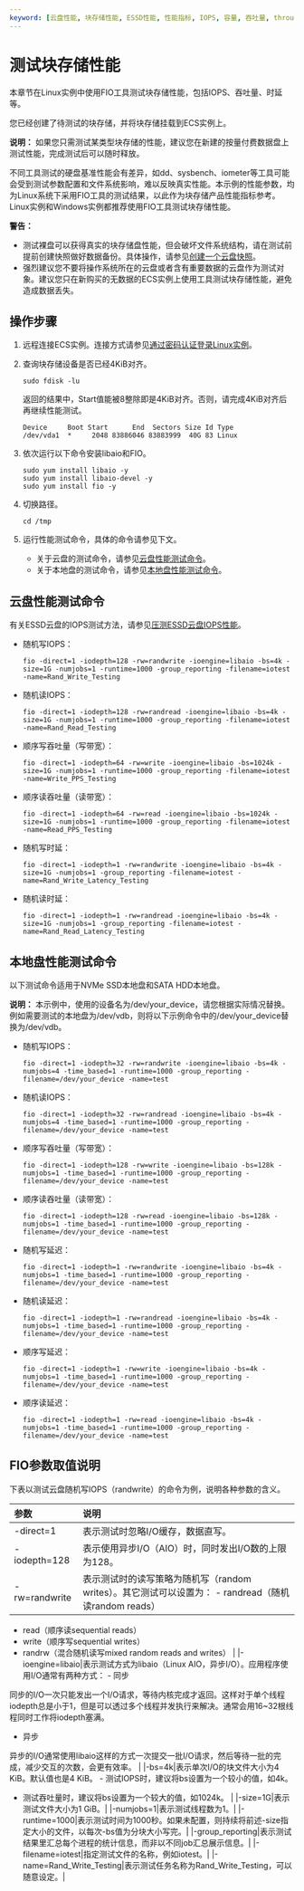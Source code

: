 ```yaml
---
keyword: [云盘性能, 块存储性能, ESSD性能, 性能指标, IOPS, 容量, 吞吐量, throughput]
---
```


# 测试块存储性能

本章节在Linux实例中使用FIO工具测试块存储性能，包括IOPS、吞吐量、时延等。

您已经创建了待测试的块存储，并将块存储挂载到ECS实例上。

**说明：** 如果您只需测试某类型块存储的性能，建议您在新建的按量付费数据盘上测试性能，完成测试后可以随时释放。

不同工具测试的硬盘基准性能会有差异，如dd、sysbench、iometer等工具可能会受到测试参数配置和文件系统影响，难以反映真实性能。本示例的性能参数，均为Linux系统下采用FIO工具的测试结果，以此作为块存储产品性能指标参考。Linux实例和Windows实例都推荐使用FIO工具测试块存储性能。

**警告：**

-   测试裸盘可以获得真实的块存储盘性能，但会破坏文件系统结构，请在测试前提前创建快照做好数据备份。具体操作，请参见[创建一个云盘快照](/cn.zh-CN/快照/使用快照/创建一个云盘快照.md)。
-   强烈建议您不要将操作系统所在的云盘或者含有重要数据的云盘作为测试对象。建议您只在新购买的无数据的ECS实例上使用工具测试块存储性能，避免造成数据丢失。

## 操作步骤

1.  远程连接ECS实例。连接方式请参见[通过密码认证登录Linux实例](/cn.zh-CN/实例/连接实例/使用VNC连接实例/通过密码认证登录Linux实例.md)。

2.  查询块存储设备是否已经4KiB对齐。

    ```
    sudo fdisk -lu
    ```

    返回的结果中，Start值能被8整除即是4KiB对齐。否则，请完成4KiB对齐后再继续性能测试。

    ```
    Device     Boot Start      End  Sectors Size Id Type
    /dev/vda1  *     2048 83886046 83883999  40G 83 Linux
    ```

3.  依次运行以下命令安装libaio和FIO。

    ```
    sudo yum install libaio -y
    sudo yum install libaio-devel -y
    sudo yum install fio -y
    ```

4.  切换路径。

    ```
    cd /tmp
    ```

5.  运行性能测试命令，具体的命令请参见下文。

    -   关于云盘的测试命令，请参见[云盘性能测试命令](#section_oo3_jrt_x39)。
    -   关于本地盘的测试命令，请参见[本地盘性能测试命令](#section_f8v_673_2po)。

## 云盘性能测试命令

有关ESSD云盘的IOPS测试方法，请参见[压测ESSD云盘IOPS性能](/cn.zh-CN/块存储/性能/压测ESSD云盘IOPS性能.md)。

-   随机写IOPS：

    ```
    fio -direct=1 -iodepth=128 -rw=randwrite -ioengine=libaio -bs=4k -size=1G -numjobs=1 -runtime=1000 -group_reporting -filename=iotest -name=Rand_Write_Testing
    ```

-   随机读IOPS：

    ```
    fio -direct=1 -iodepth=128 -rw=randread -ioengine=libaio -bs=4k -size=1G -numjobs=1 -runtime=1000 -group_reporting -filename=iotest -name=Rand_Read_Testing
    ```

-   顺序写吞吐量（写带宽）：

    ```
    fio -direct=1 -iodepth=64 -rw=write -ioengine=libaio -bs=1024k -size=1G -numjobs=1 -runtime=1000 -group_reporting -filename=iotest -name=Write_PPS_Testing
    ```

-   顺序读吞吐量（读带宽）：

    ```
    fio -direct=1 -iodepth=64 -rw=read -ioengine=libaio -bs=1024k -size=1G -numjobs=1 -runtime=1000 -group_reporting -filename=iotest -name=Read_PPS_Testing
    ```

-   随机写时延：

    ```
    fio -direct=1 -iodepth=1 -rw=randwrite -ioengine=libaio -bs=4k -size=1G -numjobs=1 -group_reporting -filename=iotest -name=Rand_Write_Latency_Testing
    ```

-   随机读时延：

    ```
    fio -direct=1 -iodepth=1 -rw=randread -ioengine=libaio -bs=4k -size=1G -numjobs=1 -group_reporting -filename=iotest -name=Rand_Read_Latency_Testing
    ```


## 本地盘性能测试命令

以下测试命令适用于NVMe SSD本地盘和SATA HDD本地盘。

**说明：** 本示例中，使用的设备名为/dev/your\_device，请您根据实际情况替换。例如需要测试的本地盘为/dev/vdb，则将以下示例命令中的/dev/your\_device替换为/dev/vdb。

-   随机写IOPS：

    ```
    fio -direct=1 -iodepth=32 -rw=randwrite -ioengine=libaio -bs=4k -numjobs=4 -time_based=1 -runtime=1000 -group_reporting -filename=/dev/your_device -name=test
    ```

-   随机读IOPS：

    ```
    fio -direct=1 -iodepth=32 -rw=randread -ioengine=libaio -bs=4k -numjobs=4 -time_based=1 -runtime=1000 -group_reporting -filename=/dev/your_device -name=test
    ```

-   顺序写吞吐量（写带宽）：

    ```
    fio -direct=1 -iodepth=128 -rw=write -ioengine=libaio -bs=128k -numjobs=1 -time_based=1 -runtime=1000 -group_reporting -filename=/dev/your_device -name=test
    ```

-   顺序读吞吐量（读带宽）：

    ```
    fio -direct=1 -iodepth=128 -rw=read -ioengine=libaio -bs=128k -numjobs=1 -time_based=1 -runtime=1000 -group_reporting -filename=/dev/your_device -name=test
    ```

-   随机写延迟：

    ```
    fio -direct=1 -iodepth=1 -rw=randwrite -ioengine=libaio -bs=4k -numjobs=1 -time_based=1 -runtime=1000 -group_reporting -filename=/dev/your_device -name=test
    ```

-   随机读延迟：

    ```
    fio -direct=1 -iodepth=1 -rw=randread -ioengine=libaio -bs=4k -numjobs=1 -time_based=1 -runtime=1000 -group_reporting -filename=/dev/your_device -name=test
    ```

-   顺序写延迟：

    ```
    fio -direct=1 -iodepth=1 -rw=write -ioengine=libaio -bs=4k -numjobs=1 -time_based=1 -runtime=1000 -group_reporting -filename=/dev/your_device -name=test
    ```

-   顺序读延迟：

    ```
    fio -direct=1 -iodepth=1 -rw=read -ioengine=libaio -bs=4k -numjobs=1 -time_based=1 -runtime=1000 -group_reporting -filename=/dev/your_device -name=test
    ```


## FIO参数取值说明

下表以测试云盘随机写IOPS（randwrite）的命令为例，说明各种参数的含义。

|参数|说明|
|:-|:-|
|-direct=1|表示测试时忽略I/O缓存，数据直写。|
|-iodepth=128|表示使用异步I/O（AIO）时，同时发出I/O数的上限为128。|
|-rw=randwrite|表示测试时的读写策略为随机写（random writes）。其它测试可以设置为： -   randread（随机读random reads）
-   read（顺序读sequential reads）
-   write（顺序写sequential writes）
-   randrw（混合随机读写mixed random reads and writes） |
|-ioengine=libaio|表示测试方式为libaio（Linux AIO，异步I/O）。应用程序使用I/O通常有两种方式： -   同步

同步的I/O一次只能发出一个I/O请求，等待内核完成才返回。这样对于单个线程iodepth总是小于1，但是可以透过多个线程并发执行来解决。通常会用16~32根线程同时工作将iodepth塞满。

-   异步

异步的I/O通常使用libaio这样的方式一次提交一批I/O请求，然后等待一批的完成，减少交互的次数，会更有效率。 |
|-bs=4k|表示单次I/O的块文件大小为4 KiB。默认值也是4 KiB。 -   测试IOPS时，建议将bs设置为一个较小的值，如4k。
-   测试吞吐量时，建议将bs设置为一个较大的值，如1024k。 |
|-size=1G|表示测试文件大小为1 GiB。|
|-numjobs=1|表示测试线程数为1。|
|-runtime=1000|表示测试时间为1000秒。如果未配置，则持续将前述-size指定大小的文件，以每次-bs值为分块大小写完。|
|-group\_reporting|表示测试结果里汇总每个进程的统计信息，而非以不同job汇总展示信息。|
|-filename=iotest|指定测试文件的名称，例如iotest。|
|-name=Rand\_Write\_Testing|表示测试任务名称为Rand\_Write\_Testing，可以随意设定。|

